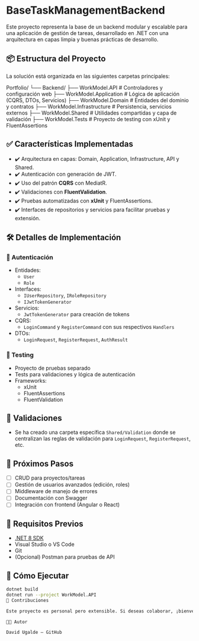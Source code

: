 # BaseTaskManagementBackend

Este proyecto representa la base de un backend modular y escalable para una aplicación de gestión de tareas, desarrollado en .NET con una arquitectura en capas limpia y buenas prácticas de desarrollo.

## 📦 Estructura del Proyecto

La solución está organizada en las siguientes carpetas principales:

Portfolio/
└── Backend/
├── WorkModel.API # Controladores y configuración web
├── WorkModel.Application # Lógica de aplicación (CQRS, DTOs, Servicios)
├── WorkModel.Domain # Entidades del dominio y contratos
├── WorkModel.Infrastructure # Persistencia, servicios externos
├── WorkModel.Shared # Utilidades compartidas y capa de validación
├── WorkModel.Tests # Proyecto de testing con xUnit y FluentAssertions


## ✅ Características Implementadas

- ✔️ Arquitectura en capas: Domain, Application, Infrastructure, API y Shared.
- ✔️ Autenticación con generación de JWT.
- ✔️ Uso del patrón **CQRS** con MediatR.
- ✔️ Validaciones con **FluentValidation**.
- ✔️ Pruebas automatizadas con **xUnit** y FluentAssertions.
- ✔️ Interfaces de repositorios y servicios para facilitar pruebas y extensión.

## 🛠️ Detalles de Implementación

### 🔐 Autenticación

- Entidades:
  - `User`
  - `Role`
- Interfaces:
  - `IUserRepository`, `IRoleRepository`
  - `IJwtTokenGenerator`
- Servicios:
  - `JwtTokenGenerator` para creación de tokens
- CQRS:
  - `LoginCommand` y `RegisterCommand` con sus respectivos `Handlers`
- DTOs:
  - `LoginRequest`, `RegisterRequest`, `AuthResult`

### 🧪 Testing

- Proyecto de pruebas separado
- Tests para validaciones y lógica de autenticación
- Frameworks:
  - xUnit
  - FluentAssertions
  - FluentValidation

## 📂 Validaciones

- Se ha creado una carpeta específica `Shared/Validation` donde se centralizan las reglas de validación para `LoginRequest`, `RegisterRequest`, etc.

## 🚧 Próximos Pasos

- [ ] CRUD para proyectos/tareas
- [ ] Gestión de usuarios avanzados (edición, roles)
- [ ] Middleware de manejo de errores
- [ ] Documentación con Swagger
- [ ] Integración con frontend (Angular o React)

## 🧠 Requisitos Previos

- [.NET 8 SDK](https://dotnet.microsoft.com/)
- Visual Studio o VS Code
- Git
- (Opcional) Postman para pruebas de API

## 🚀 Cómo Ejecutar

```bash
dotnet build
dotnet run --project WorkModel.API
🤝 Contribuciones

Este proyecto es personal pero extensible. Si deseas colaborar, ¡bienvenido! Solo crea un fork y haz tu pull request.

👨‍💻 Autor

David Ugalde – GitHub